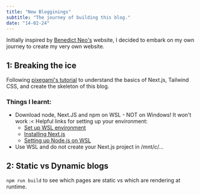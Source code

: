 ```yaml
---
title: "New Blogginings"
subtitle: "The journey of building this blog."
date: "14-02-24"
---
```


Initially inspired by [Benedict Neo's](bneo.xyz) website, I decided to embark on my own journey to create my very own website. 

## 1: Breaking the ice
Following [pixegami's tutorial](https://www.youtube.com/watch?v=Hiabp1GY8fA) to understand the basics of Next.js, Tailwind CSS, and create the skeleton of this blog.

### Things I learnt:
- Download node, Next.JS and npm on WSL - NOT on Windows! It won't work :<
    Helpful links for setting up your environment:
    - [Set up WSL environment](https://learn.microsoft.com/en-us/windows/wsl/setup/environment#file-storage)
    - [Installing Next.js](https://learn.microsoft.com/en-us/windows/dev-environment/javascript/nextjs-on-wsl)
    - [Setting up Node.js on WSL](https://learn.microsoft.com/en-us/windows/dev-environment/javascript/nodejs-on-wsl)
- Use WSL and do not create your Next.js project in /mnt/c/...

## 2: Static vs Dynamic blogs
```npm run build``` to see which pages are static vs which are rendering at runtime.